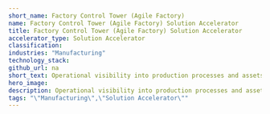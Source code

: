 ```yaml
---
short_name: Factory Control Tower (Agile Factory)
name: Factory Control Tower (Agile Factory) Solution Accelerator
title: Factory Control Tower (Agile Factory) Solution Accelerator
accelerator_type: Solution Accelerator
classification: 
industries: "Manufacturing"
technology_stack: 
github_url: na
short_text: Operational visibility into production processes and assets.
hero_image: 
description: Operational visibility into production processes and assets.
tags: "\"Manufacturing\",\"Solution Accelerator\""
---
```

